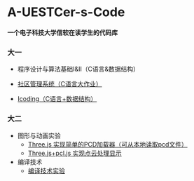 # A-UESTCer-s-Code

**一个电子科技大学信软在读学生的代码库**

### 大一

-  程序设计与算法基础I&II（C语言&数据结构）

  - [社区管理系统（C语言大作业）](https://github.com/PLUS-WAVE/A-UESTCer-s-Code/tree/master/Community%20management%20system)
  - [Icoding（C语言+数据结构）](https://github.com/PLUS-WAVE/A-UESTCer-s-Code/tree/master/icoding)

### 大二

- 图形与动画实验
  - [Three.js 实现简单的PCD加载器（可从本地读取pcd文件）](https://github.com/PLUS-WAVE/A-UESTCer-s-Code/tree/master/%E5%9B%BE%E5%BD%A2%E4%B8%8E%E5%8A%A8%E7%94%BB%E5%AE%9E%E9%AA%8C/%E5%AE%9E%E9%AA%8C1)
  - [Three.js+pcl.js 实现点云处理显示](https://github.com/PLUS-WAVE/A-UESTCer-s-Code/tree/master/%E5%9B%BE%E5%BD%A2%E4%B8%8E%E5%8A%A8%E7%94%BB%E5%AE%9E%E9%AA%8C/%E5%AE%9E%E9%AA%8C2/src)
- 编译技术
  - [编译技术实验](https://github.com/PLUS-WAVE/A-UESTCer-s-Code/tree/master/%E7%BC%96%E8%AF%91%E6%8A%80%E6%9C%AF%E5%AE%9E%E9%AA%8C)
